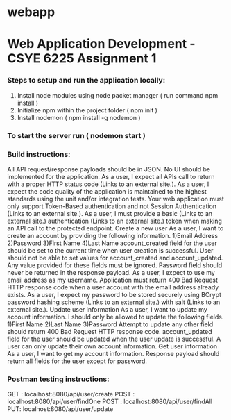 # webapp
# Web Application Development - CSYE 6225 Assignment 1

### Steps to setup and run the application locally:

1) Install node modules using node packet manager ( run command npm install )
2) Initialize npm within the project folder ( npm init )
3) Install nodemon ( npm install -g nodemon )

### To start the server run ( nodemon start )

### Build instructions:

All API request/response payloads should be in JSON.
No UI should be implemented for the application.
As a user, I expect all APIs call to return with a proper HTTP status code (Links to an external site.).
As a user, I expect the code quality of the application is maintained to the highest standards using the unit and/or integration tests.
Your web application must only support Token-Based authentication and not Session Authentication (Links to an external site.).
As a user, I must provide a basic (Links to an external site.) authentication (Links to an external site.) token when making an API call to the protected endpoint.
Create a new user
As a user, I want to create an account by providing the following information.
1)Email Address
2)Password
3)First Name
4)Last Name
account_created field for the user should be set to the current time when user creation is successful.
User should not be able to set values for account_created and account_updated. Any value provided for these fields must be ignored.
Password field should never be returned in the response payload.
As a user, I expect to use my email address as my username.
Application must return 400 Bad Request HTTP response code when a user account with the email address already exists.
As a user, I expect my password to be stored securely using BCrypt password hashing scheme (Links to an external site.) with salt (Links to an external site.).
Update user information
As a user, I want to update my account information. I should only be allowed to update the following fields.
1)First Name
2)Last Name
3)Password
Attempt to update any other field should return 400 Bad Request HTTP response code.
account_updated field for the user should be updated when the user update is successful.
A user can only update their own account information.
Get user information
As a user, I want to get my account information. Response payload should return all fields for the user except for password.

### Postman testing instructions:

GET : localhost:8080/api/user/create
POST : localhost:8080/api/user/findOne
POST : localhost:8080/api/user/findAll
PUT: localhost:8080/api/user/update
